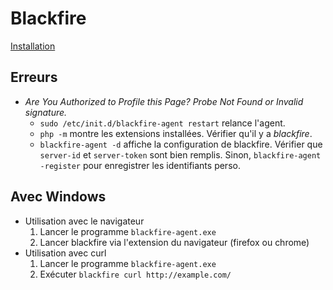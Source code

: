 # Blackfire

[Installation](https://blackfire.io/docs/up-and-running/installation)

## Erreurs

* *Are You Authorized to Profile this Page? Probe Not Found or Invalid signature.*
    * `sudo /etc/init.d/blackfire-agent restart` relance l'agent.
    * `php -m` montre les extensions installées. Vérifier qu'il y a *blackfire*.
    * `blackfire-agent -d` affiche la configuration de blackfire. Vérifier que `server-id` et `server-token` sont bien remplis. Sinon, `blackfire-agent -register` pour enregistrer les identifiants perso.

## Avec Windows

* Utilisation avec le navigateur
    1. Lancer le programme `blackfire-agent.exe`
    2. Lancer blackfire via l'extension du navigateur (firefox ou chrome)
* Utilisation avec curl
    1. Lancer le programme `blackfire-agent.exe`
    2. Exécuter `blackfire curl http://example.com/`